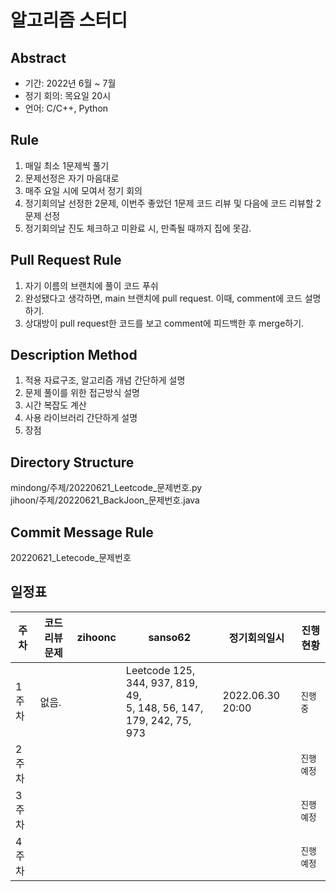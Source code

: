# 알고리즘 스터디 

## Abstract

- 기간: 2022년 6월 ~ 7월
- 정기 회의: 목요일 20시
- 언어: C/C++, Python

## Rule

1. 매일 최소 1문제씩 풀기
2. 문제선정은 자기 마음대로
3. 매주 요일 시에 모여서 정기 회의
4. 정기회의날 선정한 2문제, 이번주 좋았던 1문제 코드 리뷰 및 다음에 코드 리뷰할 2문제 선정 
5. 정기회의날 진도 체크하고 미완료 시, 만족될 때까지 집에 못감.

## Pull Request Rule

1. 자기 이름의 브랜치에 풀이 코드 푸쉬
2. 완성됐다고 생각하면, main 브랜치에 pull request. 이때, comment에 코드 설명하기.
3. 상대방이 pull request한 코드를 보고 comment에 피드백한 후 merge하기. 

## Description Method

1. 적용 자료구조, 알고리즘 개념 간단하게 설명
2. 문제 풀이를 위한 접근방식 설명
3. 시간 복잡도 계산
4. 사용 라이브러리 간단하게 설명
5. 장점

## Directory Structure
mindong/주제/20220621_Leetcode_문제번호.py <br>
jihoon/주제/20220621_BackJoon_문제번호.java

## Commit Message Rule
20220621_Letecode_문제번호


## 일정표


| **주차** | **코드리뷰문제**          | **zihoonc**                                                   | **sanso62**                                                   | **정기회의일시**                                                   | **진행 현황** |
| -------- | ------------------- | ------------------------------------------------------------ | ------------------------------------------------------------ | ------------------------------------------------------------ | ------------- |
| 1주차    |     없음.      |  | Leetcode 125, 344, 937, 819, 49, <br> 5, 148, 56, 147, 179, 242, 75, 973 |                         2022.06.30 20:00                                     | `진행 중`   |
| 2주차    |          |  |  |                                                              | `진행 예정`   |
| 3주차    |          |  |  |                                                              | `진행 예정`   |
| 4주차    |          |  |  |  | `진행 예정`   |
